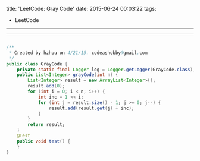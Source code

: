 title: 'LeetCode: Gray Code'
date: 2015-06-24 00:03:22
tags:
 - LeetCode
---
<hr/>    

```java

/**
 * Created by hzhou on 4/21/15. codeashobby@gmail.com
 */
public class GrayCode {
	private static final Logger log = Logger.getLogger(GrayCode.class);
	public List<Integer> grayCode(int n) {
		List<Integer> result = new ArrayList<Integer>();
		result.add(0);
		for (int i = 0; i < n; i++) {
			int inc = 1 << i;
			for (int j = result.size() - 1; j >= 0; j--) {
				result.add(result.get(j) + inc);
			}
		}
		return result;
	}
	@Test
	public void test() {
	}
}
```
